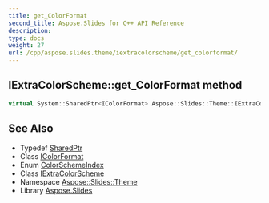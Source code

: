 ```yaml
---
title: get_ColorFormat
second_title: Aspose.Slides for C++ API Reference
description: 
type: docs
weight: 27
url: /cpp/aspose.slides.theme/iextracolorscheme/get_colorformat/
---
```

## IExtraColorScheme::get_ColorFormat method




```cpp
virtual System::SharedPtr<IColorFormat> Aspose::Slides::Theme::IExtraColorScheme::get_ColorFormat(ColorSchemeIndex index)=0
```

## See Also

* Typedef [SharedPtr](../../../system/sharedptr/)
* Class [IColorFormat](../../../aspose.slides/icolorformat/)
* Enum [ColorSchemeIndex](../../../aspose.slides/colorschemeindex/)
* Class [IExtraColorScheme](../)
* Namespace [Aspose::Slides::Theme](../../)
* Library [Aspose.Slides](../../../)
